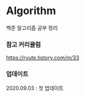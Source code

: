 # Algorithm
백준 알고리즘 공부 정리

### 참고 커리큘럼
https://ryute.tistory.com/m/33

### 업데이트
2020.09.03 : 첫 업데이트
